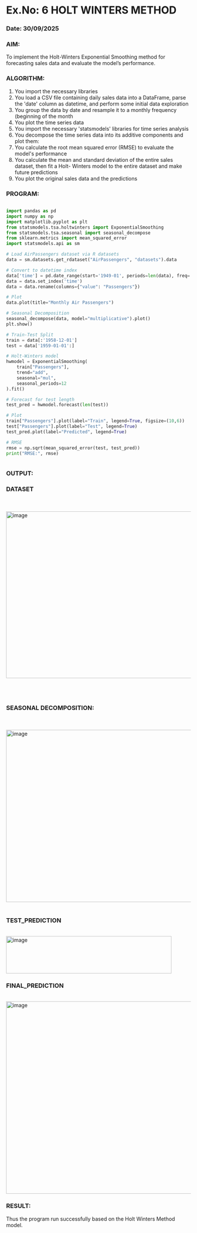 # Ex.No: 6               HOLT WINTERS METHOD
### Date: 30/09/2025



### AIM:
To implement the Holt-Winters Exponential Smoothing method for forecasting sales data and evaluate the model’s performance.

### ALGORITHM:
1. You import the necessary libraries
2. You load a CSV file containing daily sales data into a DataFrame, parse the 'date' column as
datetime, and perform some initial data exploration
3. You group the data by date and resample it to a monthly frequency (beginning of the month
4. You plot the time series data
5. You import the necessary 'statsmodels' libraries for time series analysis
6. You decompose the time series data into its additive components and plot them:
7. You calculate the root mean squared error (RMSE) to evaluate the model's performance
8. You calculate the mean and standard deviation of the entire sales dataset, then fit a Holt-
Winters model to the entire dataset and make future predictions
9. You plot the original sales data and the predictions
### PROGRAM:

```python

import pandas as pd
import numpy as np
import matplotlib.pyplot as plt
from statsmodels.tsa.holtwinters import ExponentialSmoothing
from statsmodels.tsa.seasonal import seasonal_decompose
from sklearn.metrics import mean_squared_error
import statsmodels.api as sm

# Load AirPassengers dataset via R datasets
data = sm.datasets.get_rdataset("AirPassengers", "datasets").data

# Convert to datetime index
data['time'] = pd.date_range(start='1949-01', periods=len(data), freq='M')
data = data.set_index('time')
data = data.rename(columns={"value": "Passengers"})

# Plot
data.plot(title="Monthly Air Passengers")

# Seasonal Decomposition
seasonal_decompose(data, model="multiplicative").plot()
plt.show()

# Train-Test Split
train = data[:'1958-12-01']
test = data['1959-01-01':]

# Holt-Winters model
hwmodel = ExponentialSmoothing(
    train["Passengers"],
    trend="add",
    seasonal="mul",
    seasonal_periods=12
).fit()

# Forecast for test length
test_pred = hwmodel.forecast(len(test))

# Plot
train["Passengers"].plot(label="Train", legend=True, figsize=(10,6))
test["Passengers"].plot(label="Test", legend=True)
test_pred.plot(label="Predicted", legend=True)

# RMSE
rmse = np.sqrt(mean_squared_error(test, test_pred))
print("RMSE:", rmse)



```
### OUTPUT:

### DATASET
<BR>
<BR>
<img width="552" height="455" alt="image" src="https://github.com/user-attachments/assets/5bfe0fa9-a561-48dc-8b3f-b467a3119989" />


<BR><BR>



### SEASONAL DECOMPOSITION:

<BR>
<BR>
<img width="630" height="470" alt="image" src="https://github.com/user-attachments/assets/ea8d1299-4168-42c9-8003-87975f069e80" />

<BR>
<BR>

### TEST_PREDICTION
<BR>
<img width="451" height="102" alt="image" src="https://github.com/user-attachments/assets/59a432c0-7276-4c5f-9a98-8a20cb059e8e" />


<BR>



### FINAL_PREDICTION

<BR>
<img width="831" height="525" alt="image" src="https://github.com/user-attachments/assets/01d48711-be10-40a5-9240-b469abacaeca" />


<BR>

### RESULT:
Thus the program run successfully based on the Holt Winters Method model.
